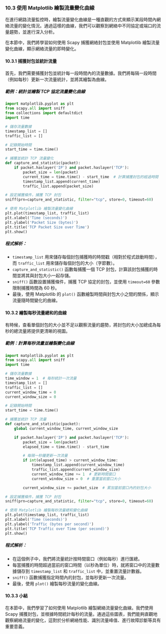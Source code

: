### **10.3 使用 Matplotlib 繪製流量變化曲線**

在進行網路流量監控時，繪製流量變化曲線是一種直觀的方式來顯示某段時間內網絡流量的變化情況。通過這樣的曲線，我們可以觀察到網絡中不同協定或端口的流量趨勢，並進行深入分析。

在本節中，我們將學習如何使用 Scapy 捕獲網絡封包並使用 Matplotlib 繪製流量變化曲線，顯示網絡流量的即時變化。

#### **10.3.1 捕獲封包並統計流量**

首先，我們需要捕獲封包並統計每一段時間內的流量數據。我們將每隔一段時間（例如每秒）更新一次流量統計，並將其繪製為曲線。

##### **範例：統計並繪製 TCP 協定流量變化曲線**

```python
import matplotlib.pyplot as plt
from scapy.all import sniff
from collections import defaultdict
import time

# 儲存流量數據
timestamp_list = []
traffic_list = []

# 記錄開始時間
start_time = time.time()

# 捕獲並統計 TCP 流量變化
def capture_and_statistic(packet):
    if packet.haslayer('IP') and packet.haslayer('TCP'):
        packet_size = len(packet)
        current_time = time.time() - start_time  # 計算捕獲封包的經過時間
        timestamp_list.append(current_time)
        traffic_list.append(packet_size)

# 設定捕獲條件，捕獲 TCP 封包
sniff(prn=capture_and_statistic, filter="tcp", store=0, timeout=60)

# 使用 Matplotlib 繪製流量變化曲線
plt.plot(timestamp_list, traffic_list)
plt.xlabel('Time (seconds)')
plt.ylabel('Packet Size (bytes)')
plt.title('TCP Packet Size over Time')
plt.show()
```

##### **程式解析**：
- `timestamp_list` 用來儲存每個封包捕獲時的時間戳（相對於程式啟動時間），而 `traffic_list` 用來儲存每個封包的大小（字節數）。
- `capture_and_statistic()` 函數每捕獲一個 TCP 封包，計算該封包捕獲的時間並將其與封包大小一起存儲。
- `sniff()` 函數設置捕獲條件，捕獲 TCP 協定的封包，並使用 `timeout=60` 參數限制捕獲時間為 60 秒。
- 最後，使用 Matplotlib 的 `plot()` 函數繪製時間與封包大小之間的關係，顯示流量隨時間變化的曲線。

#### **10.3.2 繪製每秒流量總和的曲線**

有時候，查看單個封包的大小並不足以觀察流量的趨勢，將封包的大小加總成為每秒的總流量將提供更清晰的視圖。

##### **範例：計算每秒流量並繪製變化曲線**

```python
import matplotlib.pyplot as plt
from scapy.all import sniff
import time

# 儲存流量數據
time_window = 1  # 每秒統計一次流量
timestamp_list = []
traffic_list = []
current_window_time = 0
current_window_size = 0

# 記錄開始時間
start_time = time.time()

# 捕獲並統計 TCP 流量
def capture_and_statistic(packet):
    global current_window_time, current_window_size

    if packet.haslayer('IP') and packet.haslayer('TCP'):
        packet_size = len(packet)
        elapsed_time = time.time() - start_time

        # 每隔一秒鐘更新一次流量
        if int(elapsed_time) > current_window_time:
            timestamp_list.append(current_window_time)
            traffic_list.append(current_window_size)
            current_window_time += 1  # 更新時間窗口
            current_window_size = 0  # 重置當前窗口大小

        current_window_size += packet_size  # 累加當前窗口內的封包大小

# 設定捕獲條件，捕獲 TCP 封包
sniff(prn=capture_and_statistic, filter="tcp", store=0, timeout=60)

# 使用 Matplotlib 繪製每秒流量總和變化曲線
plt.plot(timestamp_list, traffic_list)
plt.xlabel('Time (seconds)')
plt.ylabel('Traffic (bytes per second)')
plt.title('TCP Traffic over Time (per second)')
plt.show()
```

##### **程式解析**：
- 在這個例子中，我們將流量統計按時間窗口（例如每秒）進行匯總。
- 每當捕獲的時間超過當前的窗口時間（以秒為單位）時，就將窗口中的流量數據儲存到 `timestamp_list` 和 `traffic_list` 中，並重置流量計數器。
- `sniff()` 函數捕獲指定時間內的封包，並每秒更新一次流量。
- 最後，使用 `plot()` 繪製每秒流量的變化曲線。

#### **10.3.3 小結**

在本節中，我們學習了如何使用 Matplotlib 繪製網絡流量變化曲線。我們使用 Scapy 捕獲封包，並根據時間統計每秒的流量。通過這些圖表，我們能夠直觀地觀察網絡流量的變化，這對於分析網絡性能、識別流量峰值、進行故障診斷等具有重要意義。